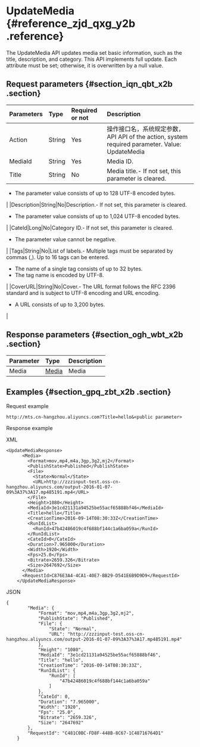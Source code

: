 # UpdateMedia {#reference_zjd_qxg_y2b .reference}

The UpdateMedia API updates media set basic information, such as the title, description, and category. This API implements full update. Each attribute must be set; otherwise, it is overwritten by a null value.

## Request parameters {#section_iqn_qbt_x2b .section}

|Parameters|Type|Required or not|Description|
|:---------|:---|:--------------|:----------|
|Action|String|Yes|操作接口名，系统规定参数，API API of the action, system required parameter. Value: UpdateMedia|
|MediaId|String|Yes|Media ID.|
|Title|String|No|Media title.-   If not set, this parameter is cleared.
-   The parameter value consists of up to 128 UTF-8 encoded bytes.

|
|Description|String|No|Description.-   If not set, this parameter is cleared.
-   The parameter value consists of up to 1,024 UTF-8 encoded bytes.

|
|CateId|Long|No|Category ID.-   If not set, this parameter is cleared.
-   The parameter value cannot be negative.

|
|Tags|String|No|List of labels.-   Multiple tags must be separated by commas \(,\). Up to 16 tags can be entered.
-   The name of a single tag consists of up to 32 bytes.
-   The tag name is encoded by UTF-8.

|
|CoverURL|String|No|Cover.-   The URL format follows the RFC 2396 standard and is subject to UTF-8 encoding and URL encoding.
-   A URL consists of up to 3,200 bytes.

|

## Response parameters {#section_ogh_wbt_x2b .section}

|Parameter|Type|Description|
|:--------|:---|:----------|
|Media|[Media](https://help.aliyun.com/document_detail/29251.html#Media)|Media|

## Examples {#section_gpq_zbt_x2b .section}

Request example

```
http://mts.cn-hangzhou.aliyuncs.com?Title=hello&<public parameter>
```

Response example

XML

```
<UpdateMediaResponse>
      <Media>
        <Format>mov,mp4,m4a,3gp,3g2,mj2</Format>
        <PublishState>Published</PublishState>
        <File>
          <State>Normal</State>
          <URL>http://zzzinput-test.oss-cn-hangzhou.aliyuncs.com/output-2016-01-07-09%3A37%3A17.mp485191.mp4</URL>
        </File>
        <Height>1080</Height>
        <MediaId>3e1cd21131a94525be55acf65888bf46</MediaId>
        <Title>hello</Title>
        <CreationTime>2016-09-14T08:30:33Z</CreationTime>
        <RunIdList>
          <RunId>47b42486019c4f688bf144c1a6ba059a</RunId>
        </RunIdList>
        <CateId>0</CateId>
        <Duration>7.965000</Duration>
        <Width>1920</Width>
        <Fps>25.0</Fps>
        <Bitrate>2659.326</Bitrate>
        <Size>2647692</Size>
      </Media>
      <RequestId>C876E3A4-4CA1-40E7-BB29-D541E6B9D9D9</RequestId>
    </UpdateMediaResponse>
```

JSON

```
{
        "Media": {
            "Format": "mov,mp4,m4a,3gp,3g2,mj2", 
            "PublishState": "Published", 
            "File": {
                "State": "Normal", 
                "URL": "http://zzzinput-test.oss-cn-hangzhou.aliyuncs.com/output-2016-01-07-09%3A37%3A17.mp485191.mp4"
            }, 
            "Height": "1080", 
            "MediaId": "3e1cd21131a94525be55acf65888bf46", 
            "Title": "hello", 
            "CreationTime": "2016-09-14T08:30:33Z", 
            "RunIdList": {
                "RunId": [
                    "47b42486019c4f688bf144c1a6ba059a"
                ]
            }, 
            "CateId": 0, 
            "Duration": "7.965000", 
            "Width": "1920", 
            "Fps": "25.0", 
            "Bitrate": "2659.326", 
            "Size": "2647692"
        }, 
        "RequestId": "C481C0BC-FD8F-448B-8C67-1C48716764D1"
    }
```

